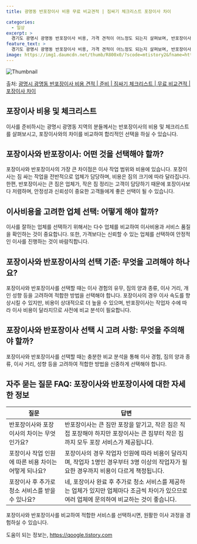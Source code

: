 ```yaml
---
title: 광명동 반포장이사 비용 무료 비교견적 | 짐싸기 체크리스트 포장이사 차이

categories:
  - 일상
excerpt: >
  경기도 광명시 광명동 반포장이사 비용, 가격 견적이 어느정도 되는지 살펴보며, 반포장이사를 준비함에 있어 짐싸기 준비 체크리스트가 무엇인지 보겠습니다. 마지막으로 포장이사와 차이점을 통해 무료 비교견적으로 어떤 것이 더 합리적인 선택인지 공유 드립니다.광명시 광명동 포장이사 견적 샘플 보기 👈 클릭광명시 광명동 포장이사 가격 살펴보기 👈 클릭광명시 광명동 반포장이사 평균 이사 비용평수광명시 광명동 평균 이사 비용원룸 이사9평 이하 (1톤)30만원~투룸/쓰리룸 이사16평 ~ 20평 (2.5톤)80만원~쓰리룸 이사21평 (5톤) ~110만원~우리집 무료 이사견적 받기 👈 클릭포장 vs 반포장: 어떤 것을 선택해야 할까?이사비용과 작업 범위에 따라 포장이사와 반포장이사의 가장 큰 차이점을 비교해보겠습니다..
feature_text: >
  경기도 광명시 광명동 반포장이사 비용, 가격 견적이 어느정도 되는지 살펴보며, 반포장이사를 준비함에 있어 짐싸기 준비 체크리스트가 무엇인지 보겠습니다. 마지막으로 포장이사와 차이점을 통해 무료 비교견적으로 어떤 것이 더 합리적인 선택인지 공유 드립니다.광명시 광명동 포장이사 견적 샘플 보기 👈 클릭광명시 광명동 포장이사 가격 살펴보기 👈 클릭광명시 광명동 반포장이사 평균 이사 비용평수광명시 광명동 평균 이사 비용원룸 이사9평 이하 (1톤)30만원~투룸/쓰리룸 이사16평 ~ 20평 (2.5톤)80만원~쓰리룸 이사21평 (5톤) ~110만원~우리집 무료 이사견적 받기 👈 클릭포장 vs 반포장: 어떤 것을 선택해야 할까?이사비용과 작업 범위에 따라 포장이사와 반포장이사의 가장 큰 차이점을 비교해보겠습니다..
image: https://img1.daumcdn.net/thumb/R800x0/?scode=mtistory2&fname=https%3A%2F%2Fblog.kakaocdn.net%2Fdn%2FyPMkP%2FbtsHasvcW71%2FA1dUkk5nkGew5k9zk6eTe0%2Fimg.webp
---
```


![Thumbnail](https://img1.daumcdn.net/thumb/R800x0/?scode=mtistory2&fname=https%3A%2F%2Fblog.kakaocdn.net%2Fdn%2FyPMkP%2FbtsHasvcW71%2FA1dUkk5nkGew5k9zk6eTe0%2Fimg.webp)

<p>출처: <a href="https://qoogle.tistory.com/9007" rel="dofollow">광명시 광명동 반포장이사 비용 견적 | 준비 | 짐싸기 체크리스트 | 무료 비교견적 | 포장이사 차이</a> </p>

## 포장이사 비용 및 체크리스트

이사를 준비하시는 광명시 광명동 지역의 분들께서는 반포장이사의 비용 및 체크리스트를 살펴보시고, 포장이사와의 차이를 비교하여 합리적인 선택을
하실 수 있습니다.

## **포장이사와 반포장이사:** 어떤 것을 선택해야 할까?

포장이사와 반포장이사의 가장 큰 차이점은 이사 작업 범위와 비용에 있습니다. 포장이사는 짐 싸는 작업을 전반적으로 업체가 담당하며, 비용은
짐의 크기에 따라 달라집니다. 한편, 반포장이사는 큰 짐은 업체가, 작은 짐 정리는 고객이 담당하기 때문에 포장이사보다 저렴하며, 안정성과
신뢰성이 중요한 고객들에게 좋은 선택이 될 수 있습니다.

## **이사비용을 고려한 업체 선택:** 어떻게 해야 할까?

이사를 잘하는 업체를 선택하기 위해서는 다수 업체를 비교하여 이사비용과 서비스 품질을 확인하는 것이 중요합니다. 또한, 가격보다는 신뢰할 수
있는 업체를 선택하여 안정적인 이사를 진행하는 것이 바람직합니다.

## **포장이사와 반포장이사의 선택 기준:** 무엇을 고려해야 하나요?

포장이사와 반포장이사를 선택할 때는 이사 경험의 유무, 짐의 양과 종류, 이사 거리, 개인 성향 등을 고려하여 적합한 방법을 선택해야
합니다. 포장이사의 경우 이사 속도를 향상시킬 수 있지만, 비용이 상대적으로 더 높을 수 있으며, 반포장이사는 작업자 수에 따라 이사 비용이
달라지므로 사전에 비교 분석이 필요합니다.

## **포장이사와 반포장이사 선택 시 고려 사항:** 무엇을 주의해야 할까?

포장이사와 반포장이사를 선택할 때는 충분한 비교 분석을 통해 이사 경험, 짐의 양과 종류, 이사 거리, 성향 등을 고려하여 적합한 방법을
신중하게 선택해야 합니다.

## **자주 묻는 질문 FAQ:** 포장이사와 반포장이사에 대한 자세한 정보

질문 | 답변  
---|---  
반포장이사와 포장이사의 차이는 무엇인가요? | 반포장이사는 큰 짐만 포장을 맡기고, 작은 짐은 직접 포장해야 하지만 포장이사는 큰 짐부터 작은 짐까지 모두 포장 서비스가 제공됩니다.  
포장이사 작업 인원에 따른 비용 차이는 어떻게 되나요? | 포장이사의 경우 작업자 인원에 따라 비용이 달라지며, 작업자 1명인 경우부터 3명 이상의 작업자가 필요한 경우까지 비용이 다르게 책정됩니다.  
포장이사 후 추가로 청소 서비스를 받을 수 있나요? | 네, 포장이사 완료 후 추가로 청소 서비스를 제공하는 업체가 있지만 업체마다 조금씩 차이가 있으므로 여러 업체에 문의하여 비교하는 것이 좋습니다.  
  
포장이사와 반포장이사를 비교하여 적합한 서비스를 선택하시면, 원활한 이사 과정을 경험하실 수 있습니다.



 

도움이 되는 정보는, <a href="https://qoogle.tistory.com" rel="dofollow">https://qoogle.tistory.com</a>


